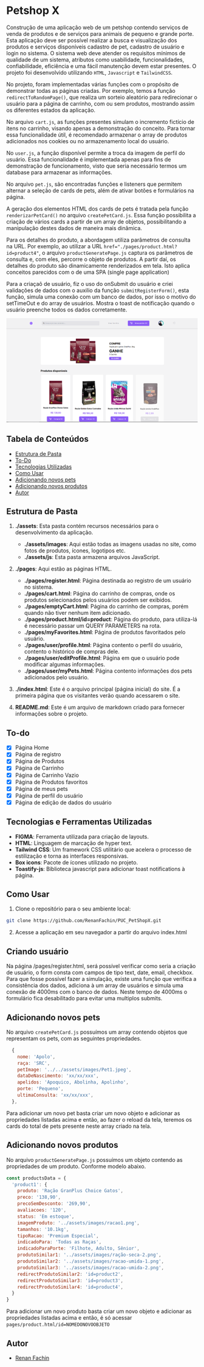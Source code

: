 # Petshop X

Construção de uma aplicação web de um petshop contendo serviços de venda de produtos e de serviços para animais de pequeno e grande porte.
Esta aplicação deve ser possível realizar a busca e visualização dos produtos e serviços disponíveis cadastro de pet, cadastro de usuário e login no sistema. O sistema web deve atender os requisitos mínimos de qualidade de um sistema, atributos como usabilidade, funcionalidades, confiabilidade, eficiência e uma fácil manutenção devem estar presentes.
O projeto foi desenvolvido utilizando `HTML`, `Javascript` e `TailwindCSS`.

No projeto, foram implementadas várias funções com o propósito de demonstrar todas as páginas criadas. Por exemplo, temos a função `redirectToRandomPage()`, que realiza um sorteio aleatório para redirecionar o usuário para a página de carrinho, com ou sem produtos, mostrando assim os diferentes estados da aplicação.

No arquivo `cart.js`, as funções presentes simulam o incremento fictício de itens no carrinho, visando apenas a demonstração do conceito. Para tornar essa funcionalidade útil, é recomendado armazenar o array de produtos adicionados nos cookies ou no armazenamento local do usuário.

No `user.js`, a função disponível permite a troca da imagem de perfil do usuário. Essa funcionalidade é implementada apenas para fins de demonstração de funcionamento, visto que seria necessário termos um database para armazenar as informações.

No arquivo `pet.js`, são encontradas funções e listeners que permitem alternar a seleção de cards de pets, além de ativar botões e formulários na página.

A geração dos elementos HTML dos cards de pets é tratada pela função `renderizarPetCard()` no arquivo `createPetCard.js`. Essa função possibilita a criação de vários cards a partir de um array de objetos, possibilitando a manipulação destes dados de maneira mais dinâmica.

Para os detalhes do produto, a abordagem utiliza parâmetros de consulta na URL. Por exemplo, ao utilizar a URL `href="./pages/product.html?id=product4"`, o arquivo `productGeneratePage.js` captura os parâmetros de consulta e, com eles, percorre o objeto de produtos. A partir daí, os detalhes do produto são dinamicamente renderizados em tela. Isto aplica conceitos parecidos com o de uma SPA (single page application)

Para a criaçaõ de usuário, fiz o uso do onSubmit do usuário e criei validações de dados com o auxilio da função `submitRegisterForm()`, esta função, simula uma conexão com um banco de dados, por isso o motivo do setTimeOut e do array de usuários. Mostra o toast de notificação quando o usuário preenche todos os dados corretamente.


<p align="center">
  <img src="./public/previewHomePage.PNG" alt="Exemplo da Aplicação em DarkMode">
</p>


## Tabela de Conteúdos

- [Estrutura de Pasta](#estrutura-de-pastas)
- [To-Do](#to-do)
- [Tecnologias Utilizadas](#tecnologias-utilizadas)
- [Como Usar](#como-usar)
- [Adicionando novos pets](#adicionando-novos-pets)
- [Adicionando novos produtos](#adicionando-novos-produtos)
- [Autor](#autor)

## Estrutura de Pasta
1. **./assets**: Esta pasta contém recursos necessários para o desenvolvimento da aplicação.

   - **./assets/images**: Aqui estão todas as imagens usadas no site, como fotos de produtos, ícones, logotipos etc.
   - **./assets/js**: Esta pasta armazena arquivos JavaScript.

2. **./pages**: Aqui estão as páginas HTML.

   - **./pages/register.html**: Página destinada ao registro de um usuário no sistema.
   - **./pages/cart.html**: Página do carrinho de compras, onde os produtos selecionados pelos usuários podem ser exibidos.
   - **./pages/emptyCart.html**: Página do carrinho de compras, porém quando não tiver nenhum item adicionado.
   - **./pages/product.html/id=product**: Página do produto, para utiliza-lá é necessário passar um QUERY PARAMETERS na rota.
   - **./pages/myFavorites.html**: Página de produtos favoritados pelo usuário.
   - **./pages/user/profile.html**: Página contento o perfil do usuário, contento o histórico de compras dele.
   - **./pages/user/editProfile.html**: Página em que o usuário pode modificar algumas informações.
   - **./pages/user/myPets.html**: Página contento informações dos pets adicionados pelo usuário.

3. **./index.html**: Este é o arquivo principal (página inicial) do site. É a primeira página que os visitantes verão quando acessarem o site.

4. **README.md**: Este é um arquivo de markdown criado para fornecer informações sobre o projeto.

## To-do
- [x] Página Home
- [x] Página de registro
- [x] Página de Produtos
- [x] Página de Carrinho
- [x] Página de Carrinho Vazio
- [x] Página de Produtos favoritos
- [x] Página de meus pets
- [x] Página de perfil do usuário
- [x] Página de edição de dados do usuário 

## Tecnologias e Ferramentas Utilizadas

- **FIGMA**: Ferramenta utilizada para criação de layouts.
- **HTML**: Linguagem de marcação de hyper text.
- **Tailwind CSS**: Um framework CSS utilitário que acelera o processo de estilização e torna as interfaces responsivas.
- **Box icons**: Pacote de ícones utilizado no projeto.
- **Toastify-js**: Biblioteca javascript para adicionar toast notifications à página.


## Como Usar

1. Clone o repositório para o seu ambiente local:

```bash
git clone https://github.com/RenanFachin/PUC_PetShopX.git
```

2. Acesse a aplicação em seu navegador a partir do arquivo index.html

## Criando usuário
Na página /pages/register.html, será possível verificar como seria a criação de usuário, o form consta com campos de tipo text, date, email, checkbox.
Para que fosse possível fazer a simulação, existe uma função que verifica a consistência dos dados, adiciona à um array de usuários e simula uma conexão de 4000ms com o banco de dados. Neste tempo de 4000ms o formulário fica desabilitado para evitar uma multiplos submits.


## Adicionando novos pets
No arquivo `createPetCard.js` possuímos um array contendo objetos que representam os pets, com as seguintes propriedades.

```js
  {
    nome: 'Apolo',
    raça: 'SRC',
    petImage: '../../assets/images/Pet1.jpeg',
    dataDeNascimento: 'xx/xx/xxx',
    apelidos: 'Apoquico, Abolinha, Apolinho',
    porte: 'Pequeno',
    ultimaConsulta: 'xx/xx/xxx',
  },
```

Para adicionar um novo pet basta criar um novo objeto e adicionar as propriedades listadas acima e então, ao fazer o reload da tela, teremos os cards do total de pets presente neste array criado na tela.

## Adicionando novos produtos
No arquivo `productGeneratePage.js` possuímos um objeto contendo as propriedades de um produto.
Conforme modelo abaixo.

```js
const productsData = {
  'product1': {
    produto: 'Ração GranPlus Choice Gatos',
    preco: '138,90',
    precoSemDesconto: '269,90',
    avaliacoes: '120',
    status: 'Em estoque',
    imagemProduto: '../assets/images/racao1.png',
    tamanhos: '10.1kg',
    tipoRacao: 'Premium Especial',
    indicadoPara: 'Todas as Raças',
    indicadoParaPorte: 'Filhote, Adulto, Sênior',
    produtoSimilar1: '../assets/images/ração-seca-2.png',
    produtoSimilar2: '../assets/images/racao-umida-1.png',
    produtoSimilar3: '../assets/images/racao-umida-2.png',
    redirectProdutoSimilar2: 'id=product2',
    redirectProdutoSimilar3: 'id=product3',
    redirectProdutoSimilar4: 'id=product4',
  }
}
```

Para adicionar um novo produto basta criar um novo objeto e adicionar as propriedades listadas acima e então, é só acessar `pages/product.html/id=NOMEDONOVOOBJETO`

## Autor
- [Renan Fachin](https://github.com/RenanFachin/)
